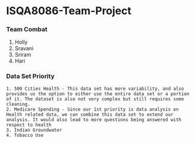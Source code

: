 # ISQA8086-Team-Project

### Team Combat 

  1. Holly
  2. Sravani
  3. Sriram
  4. Hari
  
 ### Data Set Priority
  
    1. 500 Cities Health - This data set has more variability, and also provides us the option to either use the entire data set or a portion of it. The dataset is also not very complex but still requires some cleaning.
    2. Medicare Spending - Since our 1st priority is data analysis on Health related data, we can combine this data set to extend our analysis. It would also lead to more questions being answered with respect to health 
    3. Indian Groundwater 
    4. Tobacco Use
    
